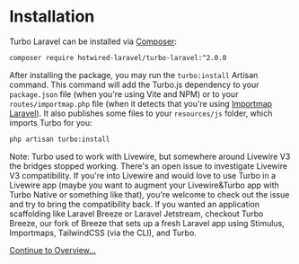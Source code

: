 # Installation

Turbo Laravel can be installed via [Composer](https://getcomposer.org/):

```bash
composer require hotwired-laravel/turbo-laravel:^2.0.0
```

After installing the package, you may run the `turbo:install` Artisan command. This command will add the Turbo.js dependency to your `package.json` file (when you're using Vite and NPM) or to your `routes/importmap.php` file (when it detects that you're using [Importmap Laravel](https://github.com/tonysm/importmap-laravel)). It also publishes some files to your `resources/js` folder, which imports Turbo for you:

```bash
php artisan turbo:install
```

Note: Turbo used to work with Livewire, but somewhere around Livewire V3 the bridges stopped working. There's an open issue to investigate Livewire V3 compatibility. If you're into Livewire and would love to use Turbo in a Livewire app (maybe you want to augment your Livewire&Turbo app with Turbo Native or something like that), you're welcome to check out the issue and try to bring the compatibility back. If you wanted an application scaffolding like Laravel Breeze or Laravel Jetstream, checkout Turbo Breeze, our fork of Breeze that sets up a fresh Laravel app using Stimulus, Importmaps, TailwindCSS (via the CLI), and Turbo.

[Continue to Overview...](/docs/{{version}}/overview)
